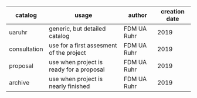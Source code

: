 | catalog	| usage | author | creation date |
|---------|------|--------|---------------|
| uaruhr       | generic, but detailed catalog            | FDM UA Ruhr | 2019 |
| consultation | use for a first assesment of the project | FDM UA Ruhr | 2019 |
| proposal     | use when project is ready for a proposal | FDM UA Ruhr | 2019 |
| archive      | use when project is nearly finished      | FDM UA Ruhr | 2019 |
